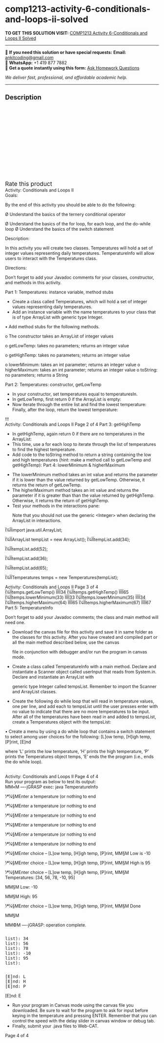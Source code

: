 # comp1213-activity-6-conditionals-and-loops-ii-solved
**TO GET THIS SOLUTION VISIT:** [COMP1213 Activity 6-Conditionals and Loops II Solved](https://www.ankitcodinghub.com/product/comp1213-activity-6-conditionals-and-loops-ii-solved/)


---

📩 **If you need this solution or have special requests:** **Email:** ankitcoding@gmail.com  
📱 **WhatsApp:** +1 419 877 7882  
📄 **Get a quote instantly using this form:** [Ask Homework Questions](https://www.ankitcodinghub.com/services/ask-homework-questions/)

*We deliver fast, professional, and affordable academic help.*

---

<h2>Description</h2>



<div class="kk-star-ratings kksr-auto kksr-align-center kksr-valign-top" data-payload="{&quot;align&quot;:&quot;center&quot;,&quot;id&quot;:&quot;95534&quot;,&quot;slug&quot;:&quot;default&quot;,&quot;valign&quot;:&quot;top&quot;,&quot;ignore&quot;:&quot;&quot;,&quot;reference&quot;:&quot;auto&quot;,&quot;class&quot;:&quot;&quot;,&quot;count&quot;:&quot;0&quot;,&quot;legendonly&quot;:&quot;&quot;,&quot;readonly&quot;:&quot;&quot;,&quot;score&quot;:&quot;0&quot;,&quot;starsonly&quot;:&quot;&quot;,&quot;best&quot;:&quot;5&quot;,&quot;gap&quot;:&quot;4&quot;,&quot;greet&quot;:&quot;Rate this product&quot;,&quot;legend&quot;:&quot;0\/5 - (0 votes)&quot;,&quot;size&quot;:&quot;24&quot;,&quot;title&quot;:&quot;COMP1213 Activity 6-Conditionals and Loops II Solved&quot;,&quot;width&quot;:&quot;0&quot;,&quot;_legend&quot;:&quot;{score}\/{best} - ({count} {votes})&quot;,&quot;font_factor&quot;:&quot;1.25&quot;}">

<div class="kksr-stars">

<div class="kksr-stars-inactive">
            <div class="kksr-star" data-star="1" style="padding-right: 4px">


<div class="kksr-icon" style="width: 24px; height: 24px;"></div>
        </div>
            <div class="kksr-star" data-star="2" style="padding-right: 4px">


<div class="kksr-icon" style="width: 24px; height: 24px;"></div>
        </div>
            <div class="kksr-star" data-star="3" style="padding-right: 4px">


<div class="kksr-icon" style="width: 24px; height: 24px;"></div>
        </div>
            <div class="kksr-star" data-star="4" style="padding-right: 4px">


<div class="kksr-icon" style="width: 24px; height: 24px;"></div>
        </div>
            <div class="kksr-star" data-star="5" style="padding-right: 4px">


<div class="kksr-icon" style="width: 24px; height: 24px;"></div>
        </div>
    </div>

<div class="kksr-stars-active" style="width: 0px;">
            <div class="kksr-star" style="padding-right: 4px">


<div class="kksr-icon" style="width: 24px; height: 24px;"></div>
        </div>
            <div class="kksr-star" style="padding-right: 4px">


<div class="kksr-icon" style="width: 24px; height: 24px;"></div>
        </div>
            <div class="kksr-star" style="padding-right: 4px">


<div class="kksr-icon" style="width: 24px; height: 24px;"></div>
        </div>
            <div class="kksr-star" style="padding-right: 4px">


<div class="kksr-icon" style="width: 24px; height: 24px;"></div>
        </div>
            <div class="kksr-star" style="padding-right: 4px">


<div class="kksr-icon" style="width: 24px; height: 24px;"></div>
        </div>
    </div>
</div>


<div class="kksr-legend" style="font-size: 19.2px;">
            <span class="kksr-muted">Rate this product</span>
    </div>
    </div>
<div class="page" title="Page 1">
<div class="layoutArea">
<div class="column">
Activity: Conditionals and Loops II

</div>
</div>
<div class="layoutArea">
<div class="column">
Goals:

By the end of this activity you should be able to do the following:

Ø Understand the basics of the ternery conditional operator

Ø Understand the basics of the for loop, for each loop, and the do-while loop Ø Understand the basics of the switch statement

Description:

In this activity you will create two classes. Temperatures will hold a set of integer values representing daily temperatures. TemperatureInfo will allow users to interact with the Temperatures class.

Directions:

Don’t forget to add your Javadoc comments for your classes, constructor, and methods in this activity.

Part 1: Temperatures: instance variable, method stubs

<ul>
<li>Create a class called Temperatures, which will hold a set of integer values representing daily temperatures.</li>
<li>Add an instance variable with the name temperatures to your class that is of type ArrayList with generic type Integer.</li>
</ul>
</div>
</div>
<div class="layoutArea">
<div class="column">
• Add method stubs for the following methods.

o The constructor takes an ArrayList of integer values

o getLowTemp: takes no parameters; returns an integer value

o getHighTemp: takes no parameters; returns an integer value

o lowerMinimum: takes an int parameter; returns an integer value o higherMaximum: takes an int parameter; returns an integer value o toString: no parameters; returns a String

Part 2: Temperatures: constructor, getLowTemp

<ul>
<li>In your constructor, set temperatures equal to temperaturesIn.</li>
<li>In getLowTemp, first return 0 if the ArrayList is empty:</li>
<li>Now iterate through the entire list and find the lowest temperature:
Finally, after the loop, return the lowest temperature:
</li>
</ul>
</div>
<div class="column">
!!!

</div>
</div>
</div>
<div class="page" title="Page 2">
<div class="layoutArea">
<div class="column">
Activity: Conditionals and Loops II Page 2 of 4 Part 3: getHighTemp

<ul>
<li>In getHighTemp, again return 0 if there are no temperatures in the ArrayList:</li>
<li>This time, use a for each loop to iterate through the list of temperatures to find the highest temperature.</li>
<li>Add code to the toString method to return a string containing the low and high temperatures (hint: make a method call to getLowTemp and getHighTemp):
Part 4: lowerMinimum &amp; higherMaximum
</li>
</ul>
<ul>
<li>The lowerMinimum method takes an int value and returns the parameter if it is lower than the value returned by getLowTemp. Otherwise, it returns the return of getLowTemp.</li>
<li>The higherMaximum method takes an int value and returns the parameter if it is greater than than the value returned by getHighTemp. Otherwise, it returns the return of getHighTemp.</li>
<li>Test your methods in the interactions pane:

Note that you should not use the generic &lt;Integer&gt; when declaring the ArrayList in interactions.</li>
</ul>
</div>
</div>
<div class="section">
<div class="layoutArea">
<div class="column">
Ï1⁄4ÏÏimport java.util.ArrayList;

Ï1⁄4ÏÏArrayList tempList = new ArrayList(); Ï1⁄4ÏÏtempList.add(34);

Ï1⁄4ÏÏtempList.add(52);

Ï1⁄4ÏÏtempList.add(36);

Ï1⁄4ÏÏtempList.add(65);

Ï1⁄4ÏÏTemperatures temps = new Temperatures(tempList);

</div>
</div>
</div>
</div>
<div class="page" title="Page 3">
<div class="layoutArea">
<div class="column">
Activity: Conditionals and Loops II Page 3 of 4

</div>
</div>
<div class="section">
<div class="layoutArea">
<div class="column">
Ï1⁄4ÏÏtemps.getLowTemp() ÏÏÏÏ34 Ï1⁄4ÏÏtemps.getHighTemp() ÏÏÏÏ65 Ï1⁄4ÏÏtemps.lowerMinimum(33) ÏÏÏÏ33 Ï1⁄4ÏÏtemps.lowerMinimum(35) ÏÏÏÏ34 Ï1⁄4ÏÏtemps.higherMaximum(64) ÏÏÏÏ65 Ï1⁄4ÏÏtemps.higherMaximum(67) ÏÏÏÏ67

</div>
</div>
</div>
<div class="layoutArea">
<div class="column">
Part 5: TemperatureInfo

Don’t forget to add your Javadoc comments; the class and main method will need one.

<ul>
<li>Download the canvas file for this activity and save it in same folder as the classes for this activity.
After you have created and compiled part or all the main method described below, use the canvas

file in conjunction with debugger and/or run the program in canvas mode.
</li>
<li>Create a class called TemperatureInfo with a main method. Declare and instantiate a Scanner
object called userInput that reads from System.in. Declare and instantiate an ArrayList with

generic type Integer called tempsList. Remember to import the Scanner and ArrayList classes.
</li>
<li>Create the following do while loop that will read in temperature values, one per line, and add each
to tempsList until the user presses enter with no value to indicate that there are no more temperatures to be input. After all of the temperatures have been read in and added to tempsList, create a Temperatures object with the tempsList:
</li>
</ul>
</div>
</div>
<div class="layoutArea">
<div class="column">
• Create a menu by using a do while loop that contains a switch statement to select among user choices for the following: [L]ow temp, [H]igh temp, [P]rint, [E]nd

where ‘L’ prints the low temperature, ‘H’ prints the high temperature, ‘P’ prints the Temperatures object temps, ‘E’ ends the the program (i.e., ends the do while loop).

</div>
</div>
<div class="layoutArea">
<div class="column">
&nbsp;

</div>
</div>
</div>
<div class="page" title="Page 4">
<div class="layoutArea">
<div class="column">
Activity: Conditionals and Loops II Page 4 of 4

</div>
</div>
<div class="layoutArea">
<div class="column">
Run your program as below to test its output:

</div>
</div>
<div class="section">
<div class="layoutArea">
<div class="column">
MM«M —-jGRASP exec: java TemperatureInfo

1⁄41⁄4§MEnter a temperature (or nothing to end

1⁄41⁄4§MEnter a temperature (or nothing to end

1⁄41⁄4§MEnter a temperature (or nothing to end

1⁄41⁄4§MEnter a temperature (or nothing to end

1⁄41⁄4§MEnter a temperature (or nothing to end

1⁄41⁄4§MEnter a temperature (or nothing to end

1⁄41⁄4§MEnter choice – [L]ow temp, [H]igh temp, [P]rint, MM§M Low is -10

1⁄41⁄4§MEnter choice – [L]ow temp, [H]igh temp, [P]rint, MM§M High is 95

1⁄41⁄4§MEnter choice – [L]ow temp, [H]igh temp, [P]rint, MM§M Temperatures: [34, 56, 78, -10, 95]

MM§M Low: -10

MM§M High: 95

1⁄41⁄4§MEnter choice – [L]ow temp, [H]igh temp, [P]rint, MM§M Done

MM§M

MM©M —-jGRASP: operation complete.

</div>
</div>
<div class="layoutArea">
<div class="column">
<pre>list): 34
list): 56
list): 78
list): -10
list): 95
list):
</pre>
</div>
</div>
<div class="layoutArea">
<div class="column">
<pre>[E]nd: L
[E]nd: H
[E]nd: P
</pre>
[E]nd: E

</div>
</div>
</div>
<div class="layoutArea">
<div class="column">
<ul>
<li>Run your program in Canvas mode using the canvas file you downloaded. Be sure to wait for the program to ask for input before keying in the temperature and pressing ENTER. Remember that you can control the speed with the delay slider in canvas window or debug tab.</li>
<li>Finally, submit your .java files to Web-CAT.</li>
</ul>
</div>
</div>
<div class="layoutArea">
<div class="column">
Page 4 of 4

</div>
</div>
</div>

